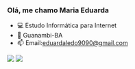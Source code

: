 ### Olá, me chamo Maria Eduarda 


- 💻 Estudo Informática para Internet
- 📌 Guanambi-BA
- 📫 Email:eduardaledo9090@gmail.com

 <div> 
  <a href="https://instagram.com/madu.ledo" target="_blank"><img src="https://img.shields.io/badge/-Instagram-%23E4405F?style=for-the-badge&logo=instagram&logoColor=white" target="_blank"></a> 
  <a href = "mailto:contatorafaballerini@gmail.com"><img src="https://img.shields.io/badge/-Gmail-%23333?style=for-the-badge&logo=gmail&logoColor=white" target="_blank"></a>
  
</div>



